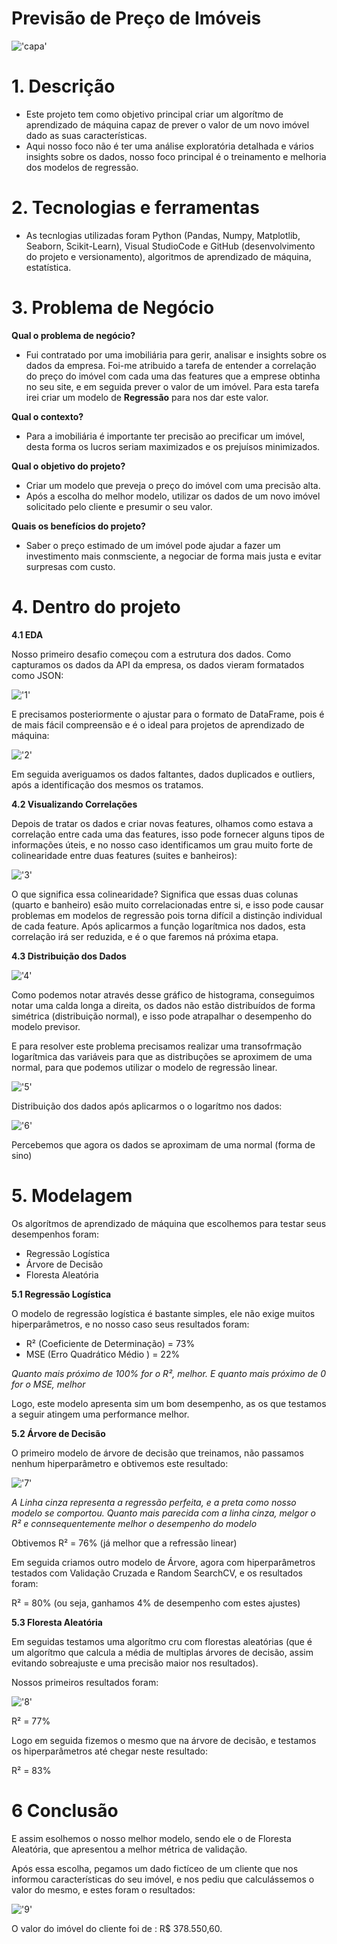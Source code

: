 # Previsão de Preço de Imóveis
!['capa'](/docs/capa.jpeg)

# 1. Descrição

- Este projeto tem como objetivo principal criar um algorítmo de aprendizado de máquina capaz de prever o valor de um novo imóvel dado as suas características.
- Aqui nosso foco não é ter uma análise exploratória detalhada e vários insights sobre os dados, nosso foco principal é o treinamento e melhoria dos modelos de regressão.

# 2. Tecnologias e ferramentas
- As tecnlogias utilizadas foram Python (Pandas, Numpy, Matplotlib, Seaborn, Scikit-Learn), Visual StudioCode e GitHub (desenvolvimento do projeto e versionamento), algoritmos de aprendizado de máquina, estatística.
  
# 3. Problema de Negócio
**Qual o problema de negócio?**

- Fui contratado por uma imobiliária para gerir, analisar e insights sobre os dados da empresa. Foi-me atribuido a tarefa de entender a correlação do preço do imóvel com cada uma das features que a emprese obtinha no seu site, e em seguida prever o valor de um imóvel. Para esta tarefa irei criar um modelo de **Regressão** para nos dar este valor.


**Qual o contexto?**
- Para a imobiliária é importante ter precisão ao precificar um imóvel, desta forma os lucros seriam maximizados e os prejuísos minimizados.


**Qual o objetivo do projeto?**
- Criar um modelo que preveja o preço do imóvel com uma precisão alta.
- Após a escolha do melhor modelo, utilizar os dados de um novo imóvel solicitado pelo cliente e presumir o seu valor.


**Quais os benefícios do projeto?**
- Saber o preço estimado de um imóvel pode ajudar a fazer um investimento mais conmsciente, a negociar de forma mais justa e evitar surpresas com custo.

# 4. Dentro do projeto
**4.1 EDA**

Nosso primeiro desafio começou com a estrutura dos dados. Como capturamos os dados da API da empresa, os dados vieram formatados como JSON:

!['1'](/docs/1.png)

E precisamos posteriormente o ajustar para o formato de DataFrame, pois é de mais fácil compreensão e é o ideal para projetos de aprendizado de máquina:

!['2'](/docs/2.png)

Em seguida averiguamos os dados faltantes, dados duplicados e outliers, após a identificação dos mesmos os tratamos.

**4.2 Visualizando Correlações**

Depois de tratar os dados e criar novas features, olhamos como estava a correlação entre cada uma das features, isso pode fornecer alguns tipos de informações úteis, e no nosso caso identificamos um grau muito forte de colinearidade entre duas features (suites e banheiros):

!['3'](/docs/3.png)

O que significa essa colinearidade? Significa que essas duas colunas (quarto e banheiro) esão muito correlacionadas entre si, e isso pode causar problemas em modelos de regressão pois torna difícil a distinção individual de cada feature. Após aplicarmos a função logarítmica nos dados, esta correlação irá ser reduzida, e é o que faremos ná próxima etapa.



**4.3 Distribuição dos Dados**

!['4'](/docs/4.png)

Como podemos notar através desse gráfico de histograma, conseguimos notar uma calda longa a direita, os dados não estão distribuídos de forma simétrica (distribuição normal), e isso pode atrapalhar o desempenho do modelo previsor.

E para resolver este problema precisamos realizar uma transofrmação logarítmica das variáveis para que as distribuções se aproximem de uma normal, para que podemos utilizar o modelo de regressão linear.

!['5'](/docs/5.png)

Distribuição dos dados após aplicarmos o o logarítmo nos dados:

!['6'](/docs/6.png)

Percebemos que agora os dados se aproximam de uma normal (forma de sino)



# 5. Modelagem

Os algorítmos de aprendizado de máquina que escolhemos para testar seus desempenhos foram:
- Regressão Logística
- Árvore de Decisão
- Floresta Aleatória

**5.1 Regressão Logística**

O modelo de regressão logística é bastante simples, ele não exige muitos hiperparâmetros, e no nosso caso seus resultados foram:
- R² (Coeficiente de Determinação) = 73%
- MSE (Erro Quadrático Médio ) = 22%

*Quanto mais próximo de 100% for o R², melhor. E quanto mais próximo de 0 for o MSE, melhor*

Logo, este modelo apresenta sim um bom desempenho, as os que testamos a seguir atingem uma performance melhor.

**5.2 Árvore de Decisão**

O primeiro modelo de árvore de decisão que treinamos, não passamos nenhum hiperparâmetro e obtivemos este resultado:

!['7'](/docs/7.png)

*A Linha cinza representa a regressão perfeita, e a preta como nosso modelo se comportou. Quanto mais parecida com a linha cinza, melgor o R² e connsequentemente melhor o desempenho do modelo*

Obtivemos R² = 76% (já melhor que a refressão linear)

Em seguida criamos outro modelo de Árvore, agora com hiperparâmetros testados com Validação Cruzada e Random SearchCV, e os resultados foram:

R² = 80% (ou seja, ganhamos 4% de desempenho com estes ajustes)

**5.3 Floresta Aleatória**

Em seguidas testamos uma algorítmo cru com florestas aleatórias (que é um algorítmo que calcula a média de multiplas árvores de decisão, assim evitando sobreajuste e uma precisão maior nos resultados).

Nossos primeiros resultados foram:

!['8'](/docs/8.png)

R² = 77%

Logo em seguida fizemos o mesmo que na árvore de decisão, e testamos os hiperparâmetros até chegar neste resultado:

R² = 83%

# 6 Conclusão

E assim esolhemos o nosso melhor modelo, sendo ele o de Floresta Aleatória, que apresentou a melhor métrica de validação.

 Após essa escolha, pegamos um dado fictíceo de um cliente que nos informou características do seu imóvel, e nos pediu que calculássemos o valor do mesmo, e estes foram o resultados:

!['9'](/docs/9.png)

O valor do imóvel do cliente foi de : R$ 378.550,60.
